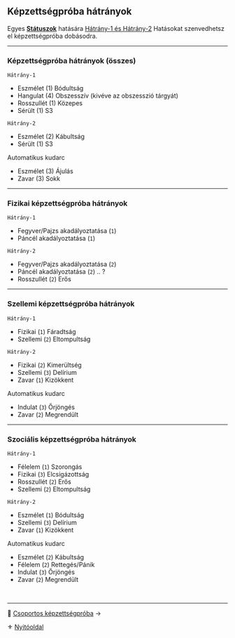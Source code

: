 ## Képzettségpróba hátrányok

Egyes **[Státuszok](082_statuszok.md)** hatására [Hátrány-1 és Hátrány-2](081_hatasok.md#%EF%B8%8F-el%C5%91ny-12-%C3%A9s-h%C3%A1tr%C3%A1ny-12-hat%C3%A1sok)  Hatásokat szenvedhetsz el képzettségpróba dobásodra.

---
### Képzettségpróba hátrányok (összes)

`Hátrány-1`
- Eszmélet (1) Bódultság
- Hangulat (4) Obszesszív (kivéve az obszesszió tárgyát)
- Rosszullét (1) Közepes
- Sérült (1) S3

`Hátrány-2`
- Eszmélet (2) Kábultság
- Sérült (1) S3

Automatikus kudarc
- Eszmélet (3) Ájulás
- Zavar (3) Sokk

---
### Fizikai képzettségpróba hátrányok

`Hátrány-1`
- Fegyver/Pajzs akadályoztatása (`1`)
- Páncél akadályoztatása (`1`)

`Hátrány-2`
- Fegyver/Pajzs akadályoztatása (`2`)
- Páncél akadályoztatása (`2`) .. ?
- Rosszullét (`2`) Erős

---
### Szellemi képzettségpróba hátrányok

`Hátrány-1`
- Fizikai (`1`) Fáradtság
- Szellemi (`2`) Eltompultság

`Hátrány-2`
- Fizikai (`2`) Kimerültség
- Szellemi (`3`) Delírium
- Zavar (`1`) Kizökkent

Automatikus kudarc
- Indulat (`3`) Őrjöngés
- Zavar (`2`) Megrendült

---
### Szociális képzettségpróba hátrányok

`Hátrány-1`
- Félelem (`1`) Szorongás
- Fizikai (`3`) Elcsigázottság
- Rosszullét (`2`) Erős
- Szellemi (`2`) Eltompultság

`Hátrány-2`
- Eszmélet (`1`) Bódultság
- Szellemi (`3`) Delírium
- Zavar (`1`) Kizökkent

Automatikus kudarc
- Eszmélet (`2`) Kábultság
- Félelem (`2`) Rettegés/Pánik
- Indulat (`3`) Őrjöngés
- Zavar (`2`) Megrendült

<br />

---

🔗 [Csoportos képzettségpróba](030_07_01_csoportos_kepzettsegproba.md) →

⚜️ [Nyitóoldal](start.md#3-k%C3%A9pzetts%C3%A9grendszer-)


